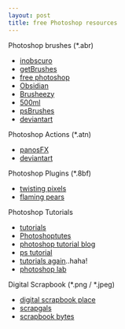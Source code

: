 ```yaml
---
layout: post
title: free Photoshop resources
---
```


Photoshop brushes (\*.abr)

- [inobscuro](http://inobscuro.com/brushes/)
- [getBrushes](http://getbrushes.com/brushes/photoshop/)
- [free photoshop](http://www.freephotoshop.com/html/free_brushes.html)
- [Obsidian](http://www.brushes.obsidiandawn.com/)
- [Brusheezy](http://www.brusheezy.com/brushes.php?i=1)
- [500ml](http://brushes.500ml.org/list2.php)
- [psBrushes](http://www.psbrushes.net/photoshop_sub.php)
- [deviantart](http://browse.deviantart.com/resources/applications/psbrushes/?order=9&startts=1179561600&endts=1182240000)

Photoshop Actions (\*.atn)

- [panosFX](http://www.panosfx.com/index.php?option=com_content&task=category&sectionid=4&id=13&Itemid=27)
- [deviantart](http://browse.deviantart.com/resources/applications/psactions/?order=9&startts=1179561600&endts=1182240000)

Photoshop Plugins (\*.8bf)

- [twisting pixels](http://www.twistingpixels.com/?gclid=COLiu8Wj64oCFQu2bgodlhbVpw)
- [flaming pears](http://www.flamingpear.com/products.html)

Photoshop Tutorials

- [tutorials](http://www.tutorialized.com/tutorials/Photoshop/1)
- [Photoshoptutes](http://www.photoshoptutes.com/index.html)
- [photoshop tutorial blog](http://pstutorialsblog.com/)
- [ps tutorial ](http://www.photoshoptutorial.net/web_graphics_tutorials/page1/)
- [tutorials again](http://www.photoshop.brushes.btinternet.co.uk/)..haha!
- [photoshop lab](http://www.photoshoplab.com/)

Digital Scrapbook (\*.png / \*.jpeg)

- [digital scrapbook place](http://www.digitalscrapbookplace.com/place/freebies.shtml)
- [scrapgals](http://www.scrapgirls.com/store/category.php?cat=21)
- [scrapbook bytes](http://www.scrapbook-bytes.com/chat/local_links.php?catid=5)

